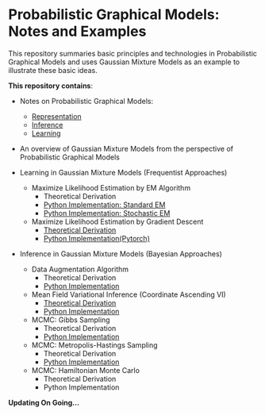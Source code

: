 # Probabilistic Graphical Models: Notes and Examples

This repository summaries basic principles and technologies in Probabilistic Graphical Models and uses Gaussian Mixture Models as an example to illustrate these basic ideas.


**This repository contains**:

- Notes on Probabilistic Graphical Models: 
  - [Representation](https://github.com/hejj16/Probabilistic-Graphical-Models-and-Gaussian-Mixture-Models/blob/main/PGM-Notes/PGM-Representation-notes.pdf)
  - [Inference](https://github.com/hejj16/Probabilistic-Graphical-Models-and-Gaussian-Mixture-Models/blob/main/PGM-Notes/PGM-Inference-notes.pdf)
  - [Learning](https://github.com/hejj16/Probabilistic-Graphical-Models-and-Gaussian-Mixture-Models/blob/main/PGM-Notes/PGM-Learning-notes.pdf)
- An overview of Gaussian Mixture Models from the perspective of Probabilistic Graphical Models


- Learning in Gaussian Mixture Models (Frequentist Approaches)
  - Maximize Likelihood Estimation by EM Algorithm
    - Theoretical Derivation
    - [Python Implementation: Standard EM](https://github.com/hejj16/Probabilistic-Graphical-Models-and-Gaussian-Mixture-Models/blob/main/Codes/GMM_EM.py)
    - [Python Implementation: Stochastic EM](https://github.com/hejj16/Probabilistic-Graphical-Models-and-Gaussian-Mixture-Models/blob/main/Codes/GMM_SEM.py)
  - Maximize Likelihood Estimation by Gradient Descent
    - [Theoretical Derivation](https://github.com/hejj16/Probabilistic-Graphical-Models-and-Gaussian-Mixture-Models/blob/main/Theoretical_Derivation/GMM_MLE.pdf)
    - [Python Implementation(Pytorch)](https://github.com/hejj16/Probabilistic-Graphical-Models-and-Gaussian-Mixture-Models/blob/main/Codes/GMM_GradientDescent_Pytorch.py)
    
- Inference in Gaussian Mixture Models (Bayesian Approaches)
  - Data Augmentation Algorithm
    - Theoretical Derivation
    - [Python Implementation](https://github.com/hejj16/Probabilistic-Graphical-Models-and-Gaussian-Mixture-Models/blob/main/Codes/GMM_DataAugmentation.py)
  - Mean Field Variational Inference (Coordinate Ascending VI)
    - [Theoretical Derivation](https://github.com/hejj16/Probabilistic-Graphical-Models-and-Gaussian-Mixture-Models/blob/main/Theoretical_Derivation/GMM_MFVI.pdf)
    - [Python Implementation](https://github.com/hejj16/Probabilistic-Graphical-Models-and-Gaussian-Mixture-Models/blob/main/Codes/GMM_MFVI.py)
  - MCMC: Gibbs Sampling
    - Theoretical Derivation
    - [Python Implementation](https://github.com/hejj16/Probabilistic-Graphical-Models-and-Gaussian-Mixture-Models/blob/main/Codes/GMM_GibbsSampling.py)
  - MCMC: Metropolis-Hastings Sampling
    - Theoretical Derivation
    - [Python Implementation](https://github.com/hejj16/Probabilistic-Graphical-Models-and-Gaussian-Mixture-Models/blob/main/Codes/GMM_MHSampling.py)
  - MCMC: Hamiltonian Monte Carlo
    - Theoretical Derivation
    - Python Implementation
  
  
  
    

**Updating On Going...**
